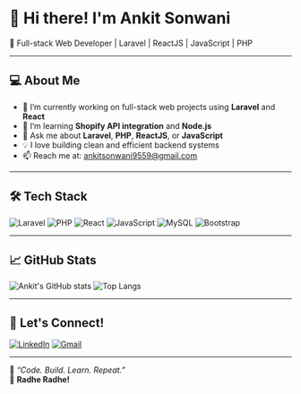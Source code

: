 # 👋 Hi there! I'm Ankit Sonwani

🚀 Full-stack Web Developer | Laravel | ReactJS | JavaScript | PHP

---

## 💻 About Me

- 🔭 I’m currently working on full-stack web projects using **Laravel** and **React**
- 🌱 I’m learning **Shopify API integration** and **Node.js**
- 💬 Ask me about **Laravel**, **PHP**, **ReactJS**, or **JavaScript**
- 💡 I love building clean and efficient backend systems
- 📫 Reach me at: ankitsonwani9559@gmail.com

---

## 🛠️ Tech Stack

![Laravel](https://img.shields.io/badge/-Laravel-E34F26?style=flat&logo=laravel&logoColor=white)
![PHP](https://img.shields.io/badge/-PHP-777BB4?style=flat&logo=php&logoColor=white)
![React](https://img.shields.io/badge/-React-61DAFB?style=flat&logo=react&logoColor=black)
![JavaScript](https://img.shields.io/badge/-JavaScript-F7DF1E?style=flat&logo=javascript&logoColor=black)
![MySQL](https://img.shields.io/badge/-MySQL-4479A1?style=flat&logo=mysql&logoColor=white)
![Bootstrap](https://img.shields.io/badge/-Bootstrap-563D7C?style=flat&logo=bootstrap&logoColor=white)

---

## 📈 GitHub Stats

![Ankit's GitHub stats](https://github-readme-stats.vercel.app/api?username=ankitsonwani&show_icons=true&theme=radical)
![Top Langs](https://github-readme-stats.vercel.app/api/top-langs/?username=ankitsonwani&layout=compact&theme=radical)

---

## 📎 Let's Connect!

[![LinkedIn](https://img.shields.io/badge/-LinkedIn-blue?style=flat&logo=linkedin&logoColor=white)](https://www.linkedin.com/in/ankitsonwani/)
[![Gmail](https://img.shields.io/badge/-Gmail-red?style=flat&logo=gmail&logoColor=white)](mailto:ankitsonwani9559@gmail.com)

---

🌟 *“Code. Build. Learn. Repeat.”*  
🙏 **Radhe Radhe!**

